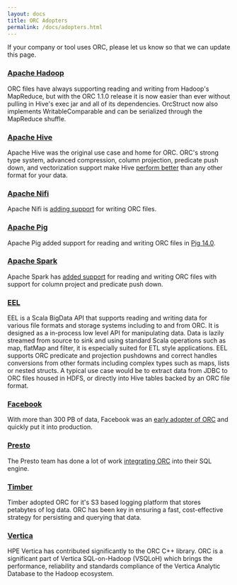 ```yaml
---
layout: docs
title: ORC Adopters
permalink: /docs/adopters.html
---
```


If your company or tool uses ORC, please let us know so that we can update
this page.

### [Apache Hadoop](https://hadoop.apache.org/)

ORC files have always supporting reading and writing from Hadoop's MapReduce,
but with the ORC 1.1.0 release it is now easier than ever without pulling in
Hive's exec jar and all of its dependencies. OrcStruct now also implements
WritableComparable and can be serialized through the MapReduce shuffle.

### [Apache Hive](https://hive.apache.org/)

Apache Hive was the original use case and home for ORC.  ORC's strong
type system, advanced compression, column projection, predicate push
down, and vectorization support make Hive [perform
better](https://hortonworks.com/blog/orcfile-in-hdp-2-better-compression-better-performance/)
than any other format for your data.

### [Apache Nifi](https://nifi.apache.org/)

Apache Nifi is [adding
support](https://issues.apache.org/jira/browse/NIFI-1663) for writing
ORC files.

### [Apache Pig](https://pig.apache.org/)

Apache Pig added support for reading and writing ORC files in [Pig
14.0](https://hortonworks.com/blog/announcing-apache-pig-0-14-0/).

### [Apache Spark](https://spark.apache.org/)

Apache Spark has [added
support](https://hortonworks.com/blog/bringing-orc-support-into-apache-spark/)
for reading and writing ORC files with support for column project and
predicate push down.

### [EEL](https://github.com/51zero/eel-sdk)

EEL is a Scala BigData API that supports reading and writing data for
various file formats and storage systems including to and from ORC. It
is designed as a in-process low level API for manipulating data. Data
is lazily streamed from source to sink and using standard Scala
operations such as map, flatMap and filter, it is especially suited
for ETL style applications. EEL supports ORC predicate and projection
pushdowns and correct handles conversions from other formats including
complex types such as maps, lists or nested structs. A typical use
case would be to extract data from JDBC to ORC files housed in HDFS,
or directly into Hive tables backed by an ORC file format.

### [Facebook](https://facebook.com)

With more than 300 PB of data, Facebook was an [early adopter of
ORC](https://code.facebook.com/posts/229861827208629/scaling-the-facebook-data-warehouse-to-300-pb/) and quickly put it into production.

### [Presto](https://prestosql.io/)

The Presto team has done a lot of work [integrating
ORC](https://code.facebook.com/posts/370832626374903/even-faster-data-at-the-speed-of-presto-orc/) into their SQL engine.

### [Timber](https://timber.io/)

Timber adopted ORC for it's S3 based logging platform that stores
petabytes of log data. ORC has been key in ensuring a fast,
cost-effective strategy for persisting and querying that data.

### [Vertica](http://www8.hp.com/us/en/software-solutions/advanced-sql-big-data-analytics/)

HPE Vertica has contributed significantly to the ORC C++ library. ORC
is a significant part of Vertica SQL-on-Hadoop (VSQLoH) which brings
the performance, reliability and standards compliance of the Vertica
Analytic Database to the Hadoop ecosystem.
